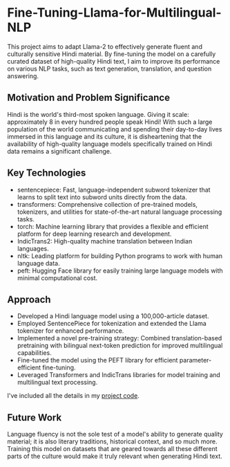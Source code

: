# Fine-Tuning-Llama-for-Multilingual-NLP

This project aims to adapt Llama-2 to effectively generate fluent and culturally sensitive Hindi material. By fine-tuning the model on a carefully curated dataset of high-quality Hindi text, I aim to improve its performance on various NLP tasks, such as text generation, translation, and question answering.

## Motivation and Problem Significance

Hindi is the world's third-most spoken language. Giving it scale: approximately 8 in every hundred people speak Hindi! With such a large population of the world communicating and spending their day-to-day lives immersed in this language and its culture, it is disheartening that the availability of high-quality language models specifically trained on Hindi data remains a significant challenge.

## Key Technologies
* sentencepiece: Fast, language-independent subword tokenizer that learns to split text into subword units directly from the data.
* transformers: Comprehensive collection of pre-trained models, tokenizers, and utilities for state-of-the-art natural language processing tasks.
* torch: Machine learning library that provides a flexible and efficient platform for deep learning research and development.
* IndicTrans2: High-quality machine translation between Indian languages.
* nltk: Leading platform for building Python programs to work with human language data.
* peft: Hugging Face library for easily training large language models with minimal computational cost.

## Approach
* Developed a Hindi language model using a 100,000-article dataset.
* Employed SentencePiece for tokenization and extended the Llama tokenizer for enhanced performance.
* Implemented a novel pre-training strategy: Combined translation-based pretraining with bilingual next-token prediction for improved multilingual capabilities.
* Fine-tuned the model using the PEFT library for efficient parameter-efficient fine-tuning.
* Leveraged Transformers and IndicTrans libraries for model training and multilingual text processing.

I've included all the details in my [project code](https://github.com/ynadge/Fine-Tuning-Llama-for-Multilingual-NLP/blob/main/Lamma_2_Hindi_Finetuned.ipynb).

## Future Work
Language fluency is not the sole test of a model's ability to generate quality material; it is also literary traditions, historical context, and so much more. Training this model on datasets that are geared towards all these different parts of the culture would make it truly relevant when generating Hindi text.
